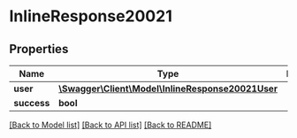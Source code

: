 # InlineResponse20021

## Properties
Name | Type | Description | Notes
------------ | ------------- | ------------- | -------------
**user** | [**\Swagger\Client\Model\InlineResponse20021User**](InlineResponse20021User.md) |  | [optional] 
**success** | **bool** |  | [optional] 

[[Back to Model list]](../../README.md#documentation-for-models) [[Back to API list]](../../README.md#documentation-for-api-endpoints) [[Back to README]](../../README.md)

